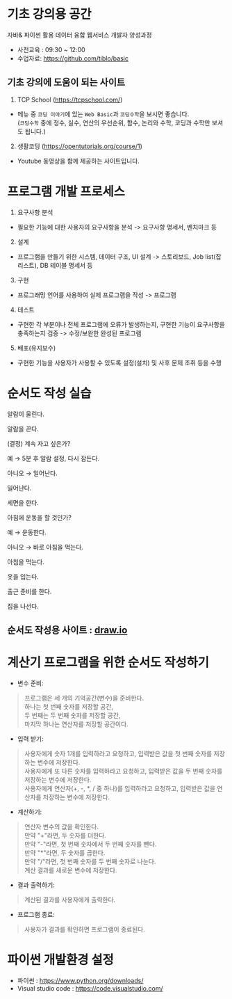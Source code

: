 # 기초 강의용 공간

자바& 파이썬 활용 데이터 융합 웹서비스 개발자 양성과정
- 사전교육 : 09:30 ~ 12:00
- 수업자료: https://github.com/tiblo/basic

## 기초 강의에 도움이 되는 사이트
1. TCP School (https://tcpschool.com/)
- 메뉴 중 ```코딩 이야기```에 있는 ```Web Basic```과 ```코딩수학```을 보시면 좋습니다.<br>
(```코딩수학``` 중에 정수, 실수, 연산의 우선순위, 함수, 논리와 수학, 코딩과 수학만 보셔도 됩니다.)

2. 생활코딩 (https://opentutorials.org/course/1)
- Youtube 동영상을 함께 제공하는 사이트입니다.

# 프로그램 개발 프로세스
1. 요구사항 분석
- 필요한 기능에 대한 사용자의 요구사항을 분석 -> 요구사항 명세서, 벤치마크 등

2. 설계
- 프로그램을 만들기 위한 시스템, 데이터 구조, UI 설계 -> 스토리보드, Job list(잡 리스트), DB 테이블 명세서 등

3. 구현
- 프로그래밍 언어를 사용하여 실제 프로그램을 작성 -> 프로그램

4. 테스트
- 구현한 각 부분이나 전체 프로그램에 오류가 발생하는지, 구현한 기능이 요구사항을 충족하는지 검증 -> 수정/보완한 완성된 프로그램

5. 배포(유지보수)
- 구현한 기능을 사용자가 사용할 수 있도록 설정(설치) 및 사후 문제 조취 등을 수행


# 순서도 작성 실습
알람이 울린다.

알람을 끈다.

(결정) 계속 자고 싶은가?

예 → 5분 후 알람 설정, 다시 잠든다.

아니오 → 일어난다.

일어난다.

세면을 한다.

아침에 운동을 할 것인가?

예 → 운동한다.

아니오 → 바로 아침을 먹는다.

아침을 먹는다.

옷을 입는다.

출근 준비를 한다.

집을 나선다.

## 순서도 작성용 사이트 : [draw.io](https://app.diagrams.net/)

# 계산기 프로그램을 위한 순서도 작성하기
- 변수 준비:
> 프로그램은 세 개의 기억공간(변수)을 준비한다. <br>하나는 첫 번째 숫자를 저장할 공간, <br>두 번째는 두 번째 숫자를 저장할 공간, <br>마지막 하나는 연산자를 저장할 공간이다.

- 입력 받기:
> 사용자에게 숫자 1개를 입력하라고 요청하고, 입력받은 값을 첫 번째 숫자를 저장하는 변수에 저장한다.<br>
> 사용자에게 또 다른 숫자를 입력하라고 요청하고, 입력받은 값을 두 번째 숫자를 저장하는 변수에 저장한다.<br>
> 사용자에게 연산자(+, -, *, / 중 하나)를 입력하라고 요청하고, 입력받은 값을 연산자를 저장하는 변수에 저장한다.<br>

- 계산하기:
> 연산자 변수의 값을 확인한다.<br>
> 만약 "+"라면, 두 숫자를 더한다.<br>
> 만약 "-"라면, 첫 번째 숫자에서 두 번째 숫자를 뺀다.<br>
> 만약 "*"라면, 두 숫자를 곱한다.<br>
> 만약 "/"라면, 첫 번째 숫자를 두 번째 숫자로 나눈다.<br>
> 계산 결과를 새로운 변수에 저장한다.

- 결과 출력하기:
> 계산된 결과를 사용자에게 출력한다.

- 프로그램 종료:
> 사용자가 결과를 확인하면 프로그램이 종료된다.


# 파이썬 개발환경 설정
- 파이썬 : https://www.python.org/downloads/
- Visual studio code : https://code.visualstudio.com/
